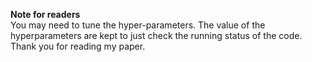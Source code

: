 **Note for readers**<br/>
You may need to tune the hyper-parameters. The value of the hyperparameters are kept to just check the running status of the code.
Thank you for reading my paper.

